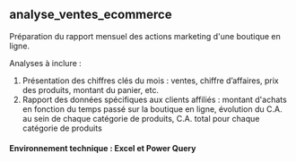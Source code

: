 ## analyse_ventes_ecommerce

Préparation du rapport mensuel des actions marketing d'une boutique en ligne.

Analyses à inclure :
1. Présentation des chiffres clés du mois : ventes, chiffre d’affaires, prix des produits, montant du panier, etc. 
2. Rapport des données spécifiques aux clients affiliés : montant d'achats en fonction du temps passé sur la boutique en ligne, évolution du C.A. au sein de chaque catégorie de produits, C.A. total pour chaque catégorie de produits

#### Environnement technique : Excel et Power Query
